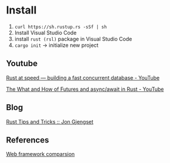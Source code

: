 # Install

1. `curl https://sh.rustup.rs -sSf | sh`
2. Install Visual Studio Code
3. install `rust (rsl)` package in Visual Studio Code
4. `cargo init` -> initialize new project

## Youtube

[Rust at speed — building a fast concurrent database - YouTube](https://www.youtube.com/watch?v=s19G6n0UjsM)

[The What and How of Futures and async/await in Rust - YouTube](https://www.youtube.com/watch?v=9_3krAQtD2k)

## Blog

[Rust Tips and Tricks :: Jon Gjengset](https://thesquareplanet.com/blog/rust-tips-and-tricks/)

## References

[Web framework comparsion](https://github.com/flosse/rust-web-framework-comparison)
